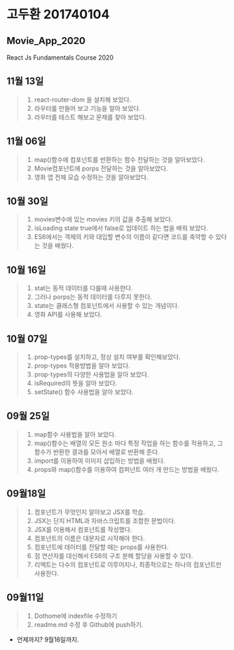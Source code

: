 # 고두환 201740104
## Movie_App_2020

React Js Fundamentals Course 2020

## 11월 13일
>1. react-router-dom 을 설치해 보았다.
>2. 라우터를 만들어 보고 기능을 알아 보았다.
>3. 라우터를 테스트 해보고 문제를 찾아 보았다.

## 11월 06일
>1. map()함수에 컴포넌트를 반환하는 함수 전달하는 것을 알아보았다.
>2. Movie컴포넌트에 porps 전달하는 것을 알아보았다.
>3. 영화 앱 전체 모습 수정하는 것을 알아보았다.

## 10월 30일
>1. movies변수에 있는 movies 키의 값을 추출해 보았다.
>2. isLoading state true에서 false로 업데이트 하는 법을 배워 보았다.
>3. ES6에서는 객체의 키와 대입할 변수의 이름이 같다면 코드를 축약할 수 있다는 것을 배웠다.

## 10월 16일
>1. stat는 동적 데이터를 다룰때 사용한다.
>2. 그러나 porps는 동적 데이터를 다루지 못한다.
>3. state는 클래스형 컴포넌트에서 사용할 수 있는 개념이다. 
>4. 영화 API를 사용해 보았다.


## 10월 07일
>1. prop-types를 설치하고, 정상 설치 여부를 확인해보았다.
>2. prop-types 적용방법을 알아 보았다.
>3. prop-types의 다양한 사용법을 알아 보았다.
>4. isRequired의 뜻을 알아 보았다.
>5. setState() 함수 사용법을 알아 보았다.


## 09월 25일
>1. map함수 사용법을 알아 보았다.
>2. map()함수는 배열의 모든 원소 마다 특정 작업을 하는 함수를 적용하고, 그 함수가 반환한 결과를 모아서 배열로 반환해 준다.
>3. import를 이용하여 이미지 삽입하는 방법을 배웠다.
>4. props와 map()함수를 이용하여 컴퍼넌트 여러 개 만드는 방법을 배웠다.

## 09월18일
>1. 컴포넌트가 무엇인지 알아보고 JSX를 학습.
>2. JSX는 단지 HTML과 자바스크립트를 조합한 문법이다.
>3. JSX를 이용해서 컴포넌트를 작성했다.
>4. 컴포넌트의 이름은 대문자로 시작해야 한다.
>5. 컴포넌트에 데이터를 전달할 때는 props를 사용한다.
>6. 점 연산자를 대신해서 ES6의 구조 분해 할당을 사용할 수 있다.
>7. 리엑트는 다수의 컴포넌트로 이루어지나, 최종적으로는 하나의 컴포넌트만 사용한다.

## 09월11일
>1. Dothome에 indexfile
수정하기
>2. readme.md 수정 후 Github에 push하기.
* 언제까지? 9월16일까지.

